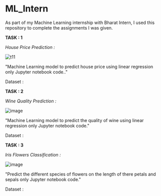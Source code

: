 # ML_Intern
As part of my Machine Learning internship with Bharat Intern, I used this repository to complete the assignments I was given.

**TASK : 1**

*House Price Prediction :*

![t11](https://github.com/DabbaraSrinath/ML_Intern/assets/106949111/ba07a6a2-0bd4-4f5a-bc6c-d1a8f2e0f897)

"Machine Learning model to predict house price using linear regression only Jupyter notebook code.."

Dataset : 

**TASK : 2** 

*Wine Quality Prediction :*

![image](https://github.com/DabbaraSrinath/ML_Intern/assets/106949111/f2196d08-4e63-4be7-bc1e-2042f579c9fc)

"Machine Learning model to predict the quality of wine using linear regression only Jupyter notebook code."

Dataset : 

**TASK : 3**

*Iris Flowers Classification :*

![image](https://github.com/DabbaraSrinath/ML_Intern/assets/106949111/ea645832-e31d-44d5-816a-77cd998dd4e5)

"Predict the different species of flowers on the length of there petals and sepals only Jupyter notebook code."

Dataset :
